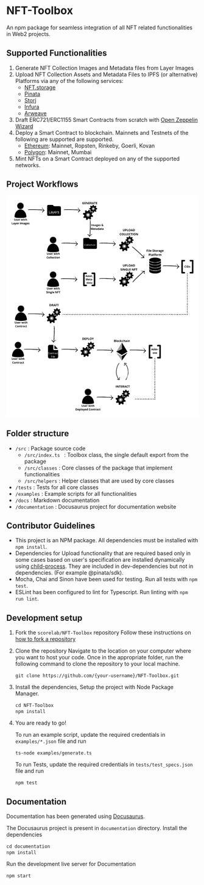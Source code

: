 # NFT-Toolbox

An npm package for seamless integration of all NFT related functionalities in Web2 projects.

## Supported Functionalities

1.  Generate NFT Collection Images and Metadata files from Layer Images
2.  Upload NFT Collection Assets and Metadata Files to IPFS (or alternative) Platforms via any of the following services:
    -   [NFT.storage](https://nft.storage/)
    -   [Pinata](https://www.pinata.cloud/)
    -   [Storj](https://landing.storj.io/permanently-pin-with-storj-dcs)
    -   [Infura](https://infura.io/product/ipfs)
    -   [Arweave](https://www.arweave.org/)
3.  Draft ERC721/ERC1155 Smart Contracts from scratch with [Open Zeppelin Wizard](https://github.com/OpenZeppelin/contracts-wizard)
4.  Deploy a Smart Contract to blockchain. Mainnets and Testnets of the following are supported are supported.
    -   [Ethereum](https://ethereum.org/): Mainnet, Ropsten, Rinkeby, Goerli, Kovan
    -   [Polygon](https://polygon.technology/): Mainnet, Mumbai
5.  Mint NFTs on a Smart Contract deployed on any of the supported networks.

## Project Workflows

![Project Workflows](/workflows.png)

## Folder structure

-   `/src` : Package source code
    -   `/src/index.ts ` : Toolbox class, the single default export from the package
    -   `/src/classes` : Core classes of the package that implement functionalities
    -   `/src/helpers` : Helper classes that are used by core classes
-   `/tests` : Tests for all core classes
-   `/examples` : Example scripts for all functionalities
-   `/docs` : Markdown documentation
-   `/documentation` : Docusaurus project for documentation website

## Contributor Guidelines

-   This project is an NPM package. All dependencies must be installed with `npm install`.
-   Dependencies for Upload functionality that are required based only in some cases based on user's specification are installed dynamically using [child-process](https://www.npmjs.com/package/child_process). They are included in dev-dependencies but not in dependencies. (For example @pinata/sdk).
-   Mocha, Chai and Sinon have been used for testing. Run all tests with `npm test`.
-   ESLint has been configured to lint for Typescript. Run linting with `npm run lint`.

## Development setup

1.  Fork the `scorelab/NFT-Toolbox` repository
    Follow these instructions on [how to fork a repository](https://help.github.com/en/articles/fork-a-repo)

2.  Clone the repository
    Navigate to the location on your computer where you want to host your code.
    Once in the appropriate folder, run the following command to clone the repository to your local machine.

    ```
    git clone https://github.com/{your-username}/NFT-Toolbox.git
    ```

3.  Install the dependencies, Setup the project with Node Package Manager.

    ```
    cd NFT-Toolbox
    npm install
    ```

4.  You are ready to go!

    To run an example script, update the required credentials in `examples/*.json` file and run

    ```
    ts-node examples/generate.ts
    ```

    To run Tests, update the required credentials in `tests/test_specs.json` file and run

    ```
    npm test
    ```

## Documentation

Documentation has been generated using [Docusaurus](https://docusaurus.io/).

The Docusaurus project is present in `documentation` directory. Install the dependencies

```
cd documentation
npm install
```

Run the development live server for Documentation

```
npm start
```
